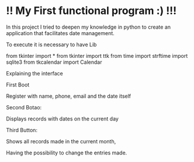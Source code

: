 # !! My First functional program :) !!!
In this project I tried to deepen my knowledge in python to create an application that facilitates date management.

To execute it is necessary to have Lib

from tkinter import *
from tkinter import ttk
from time import strftime
import sqlite3
from tkcalendar import Calendar


Explaining the interface




First Boot

Register with name, phone, email and the date itself


Second Botao:

Displays records with dates on the current day


Third Button:

Shows all records made in the current month,

Having the possibility to change the entries made.
